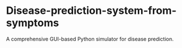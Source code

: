 # Disease-prediction-system-from-symptoms
A comprehensive GUI-based Python simulator for disease prediction.
